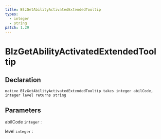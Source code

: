 ```yaml
---
title: BlzGetAbilityActivatedExtendedTooltip
types:
  - integer
  - string
patch: 1.29
---
```


# BlzGetAbilityActivatedExtendedTooltip

## Declaration

```jass
native BlzGetAbilityActivatedExtendedTooltip takes integer abilCode, integer level returns string
```

## Parameters
abilCode `integer`
: 

level `integer`
: 
